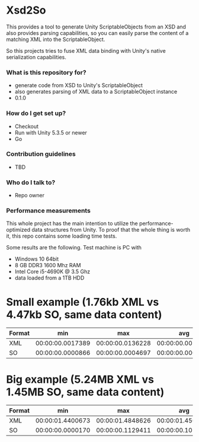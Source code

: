 # Xsd2So #

This provides a tool to generate Unity ScriptableObjects from an XSD and also provides parsing capabilities, so you can easily parse the content of a matching XML into the ScriptableObject.

So this projects tries to fuse XML data binding with Unity's native serialization capabilities.

### What is this repository for? ###

* generate code from XSD to Unity's ScriptableObject
* also generates parsing of XML data to a ScriptableObject instance
* 0.1.0

### How do I get set up? ###

* Checkout
* Run with Unity 5.3.5 or newer
* Go

### Contribution guidelines ###

* TBD

### Who do I talk to? ###

* Repo owner

### Performance measurements ###
This whole project has the main intention to utilize the performance-optimized data structures from Unity.
To proof that the whole thing is worth it, this repo contains some loading time tests.

Some results are the following.
Test machine is PC with
* Windows 10 64bit
* 8 GB DDR3 1600 Mhz RAM
* Intel Core i5-4690K @ 3.5 Ghz
* data loaded from a 1TB HDD

# Small example (1.76kb XML vs 4.47kb SO, same data content) #
| Format |      min         |        max       |       avg        |
| ------ | ---------------- | ---------------- | ---------------- |
| XML    | 00:00:00.0017389 | 00:00:00.0136228 | 00:00:00.0022552 |
| SO     | 00:00:00.0000866 | 00:00:00.0004697 | 00:00:00.0001085 |

# Big example (5.24MB XML vs 1.45MB SO, same data content) #
| Format |      min         |        max       |       avg        |
| ------ | ---------------- | ---------------- | ---------------- |
| XML    | 00:00:01.4400673 | 00:00:01.4848626 | 00:00:01.4504397 |
| SO     | 00:00:00.0000170 | 00:00:00.1129411 | 00:00:00.1057949 |